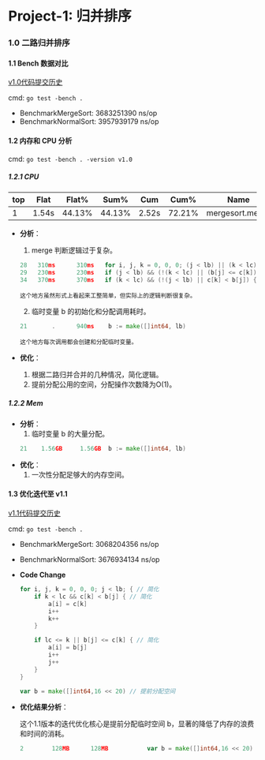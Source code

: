 # Project-1: 归并排序

### 1.0 二路归并排序

#### 1.1 Bench 数据对比

[v1.0代码提交历史](https://github.com/Rustin-Liu/TiDB-Class/commit/fcd3e1735b7393faa8b7649106b0d3e1b5b6f111)

cmd: `go test -bench .`

- BenchmarkMergeSort:   3683251390 ns/op
- BenchmarkNormalSort:  3957939179 ns/op

#### 1.2 内存和 CPU 分析

cmd: `go test -bench . -version v1.0`

##### 1.2.1 CPU

|     top     | Flat  |  Flat% |  Sum%  |  Cum  |  Cum%  |      Name        |
| ----------- | ----- | ------ | ------ | ----- | ------ | ---------------- |
|      1      | 1.54s | 44.13% | 44.13% | 2.52s | 72.21% | mergesort.merge  |

- **分析**：
    1. merge 判断逻辑过于复杂。
    ```go
    28   310ms      310ms   for i, j, k = 0, 0, 0; (j < lb) || (k < lc); { 
	29   230ms      230ms   if (j < lb) && (!(k < lc) || (b[j] <= c[k])) {
	34   370ms      370ms   if (k < lc) && (!(j < lb) || c[k] < b[j]) {
    ```
    `这个地方虽然形式上看起来工整简单，但实际上的逻辑判断很复杂。`

    2. 临时变量 b 的初始化和分配调用耗时。
    ```go
    21       .      940ms    b := make([]int64, lb)
    ```
    `这个地方每次调用都会创建和分配临时变量。`

- **优化**：
    1. 根据二路归并合并的几种情况，简化逻辑。
    2. 提前分配公用的空间，分配操作次数降为O(1)。

##### 1.2.2 Mem
- **分析**：
    1. 临时变量 b 的大量分配。
    ```go
    21    1.56GB     1.56GB  b := make([]int64, lb) 
    ```
- **优化**：
    1. 一次性分配足够大的内存空间。

#### 1.3 优化迭代至 v1.1

[v1.1代码提交历史](https://github.com/Rustin-Liu/TiDB-Class/commit/ea88196dbc27cc3891eee6bf6e54ded6a43ee188)

cmd: `go test -bench .`

- BenchmarkMergeSort:   3068204356 ns/op
- BenchmarkNormalSort:  3676934134 ns/op

- **Code Change**

    ```go
    for i, j, k = 0, 0, 0; j < lb; { // 简化
		if k < lc && c[k] < b[j] { // 简化
			a[i] = c[k]
			i++
			k++
		}

		if lc <= k || b[j] <= c[k] { // 简化
			a[i] = b[j]
			i++
			j++
		}
	}
	
	var b = make([]int64,16 << 20) // 提前分配空间
    ```

- **优化结果分析**：

    这个1.1版本的迭代优化核心是提前分配临时空间 b，显著的降低了内存的浪费和时间的消耗。
    ```go
    2        128MB      128MB           var b = make([]int64,16 << 20) 
    ```
